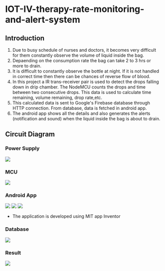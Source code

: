 # IOT-IV-therapy-rate-monitoring-and-alert-system
## Introduction
1.  Due to busy schedule of nurses and doctors, it becomes very difficult for them  constantly observe the volume of liquid inside the bag.
2. Depaending on the consumption rate the bag can take 2 to 3 hrs or more to drain.
3.  It is difficult to constantly observe the bottle at night. If it is not handled in correct time then there can be chances of reverse flow of blood.
4.  In this project a IR trans-receiver pair is used to detect the drops falling down in drip chamber. The NodeMCU counts the drops and time between two consecutive drops. This data is used to calculate time remaining, volume remaining, drop rate,etc. 
5. This calculated data is sent to Google's Firebase database through HTTP connection. From database, data is fetched in android app.
6. The android app shows all the details and also generates the alerts (notification and sound) when the liquid inside the bag is about to drain.
## Circuit Diagram

### Power Supply
<img src="images/IOT_circuit_1"><img>

### MCU
<img src="images/IOT_circuit_1"><img>

### Android App 
<img src="images/app_img_1"><img>
<img src="images/app_img_2"><img>
<img src="images/alert_img"><img>

* The application is developed using MIT app Inventor

### Database
<img src="images/database_img"><img>

### Result
<img src="images/result_img"><img>

